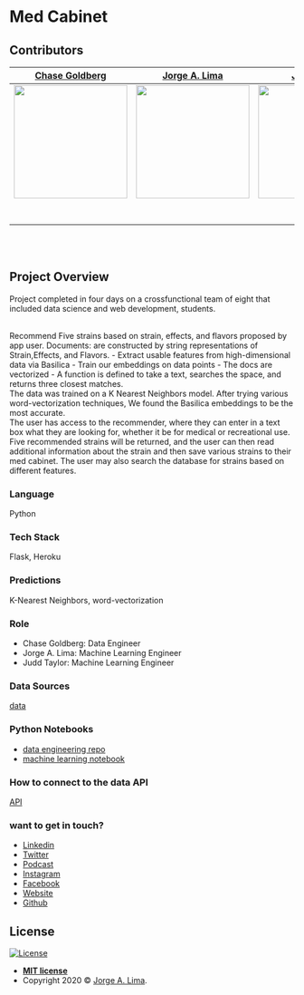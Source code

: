 # Med Cabinet

## Contributors

|[Chase Goldberg](https://github.com/AuFeld)                                                                                            |[Jorge A. Lima](https://github.com/ThisIsJorgeLima)                                                                                                    |[Jud Taylor](https://github.com/gptix)|                                                                                                                                                                                                 
| :-----------------------------------------------------------------------------------------------------------: | :-----------------------------------------------------------------------------------------------------------: | :-----------------------------------------------------------------------------------------------------------: |
|                      [<img src="https://media-exp1.licdn.com/dms/image/C4E03AQGO-WX5OmzVVA/profile-displayphoto-shrink_400_400/0?e=1599696000&v=beta&t=TUnXBkUZZ7tYgg43zIfOZbimsRC1Vd9qw_gBoL-YX5Y" width = "200" />](https://github.com/AuFeld)                       |                      [<img src="https://media-exp1.licdn.com/dms/image/C4E03AQFWFr4FmRbOig/profile-displayphoto-shrink_400_400/0?e=1599696000&v=beta&t=AJRQvn8R36ErlVPB4-cHmu6D_EtGCxZi1i6sy78hR-4" width = "200" />](https://github.com/ThisIsJorgeLima)                       |                      [<img src="https://media-exp1.licdn.com/dms/image/C4E03AQG8ugEIbBGPgw/profile-displayphoto-shrink_400_400/0?e=1599696000&v=beta&t=EAYVM1aA6l4fj_On8h8qymzebsVshoRJt-hAJpe1CWY" width = "200" />](https://github.com/gptix)                       |                      [<img src="https://media-exp1.licdn.com/dms/image/C4E03AQG8ugEIbBGPgw/profile-displayphoto-shrink_400_400/0?e=1599696000&v=beta&t=EAYVM1aA6l4fj_On8h8qymzebsVshoRJt-hAJpe1CWY" width = "200" />](https://github.com/)                       |                      [<img src="https://www.dalesjewelers.com/wp-content/uploads/2018/10/placeholder-silhouette-male.png" width = "200" />](https://github.com/)                       |
|                 [<img src="https://github.com/favicon.ico" width="15"> ](https://github.com/AuFeld)                 |            [<img src="https://github.com/favicon.ico" width="15"> ](https://github.com/thisisjorgelima)             |           [<img src="https://github.com/favicon.ico" width="15"> ](https://github.com/gptix)            |                     |                        |
| [ <img src="https://static.licdn.com/sc/h/al2o9zrvru7aqj8e1x2rzsrca" width="15"> ](https://www.linkedin.com/in/chase-goldfeld/) | [ <img src="https://static.licdn.com/sc/h/al2o9zrvru7aqj8e1x2rzsrca" width="15"> ](https://www.linkedin.com/in/jorgelima) | [ <img src="https://static.licdn.com/sc/h/al2o9zrvru7aqj8e1x2rzsrca" width="15"> ](https://www.linkedin.com/in/judtaylor/) | 
<br>
<br>

## Project Overview
Project completed in four days on a crossfunctional team of eight that included data science and web development, students.

<br>
Recommend Five strains based on strain, effects, and flavors proposed by app user.
Documents: are constructed by string representations of Strain,Effects, and Flavors. 
    - Extract usable features from high-dimensional data via Basilica
    - Train our embeddings on data points
    - The docs are vectorized 
    - A function is defined to take a text, searches the space, and returns three closest matches.
<br>
The data was trained on a K Nearest Neighbors model. After trying various word-vectorization techniques, We found the Basilica embeddings to be the most accurate.
<br>
The user has access to the recommender, where they can enter in a text box what they are looking for, whether it be for medical or recreational use. Five recommended strains will be returned, and the user can then read additional information about the strain and then save various strains to their med cabinet. The user may also search the database for strains based on different features.

### Language
Python

### Tech Stack
Flask, Heroku

### Predictions
K-Nearest Neighbors, word-vectorization

### Role
-   Chase Goldberg: Data Engineer
-   Jorge A. Lima: Machine Learning Engineer 
-   Judd Taylor: Machine Learning Engineer

### Data Sources
[data](https://github.com/ThisIsJorgeLima/DS-ML-Engineering-/tree/master/Med-Cabinet-2/Data)

### Python Notebooks
- [data engineering repo](https://github.com/Med-Cabinet-2/DS--Data-Engineering-)
- [machine learning notebook](https://github.com/ThisIsJorgeLima/DS-ML-Engineering-/tree/master/Med-Cabinet-2/DS-ML-Engineering-/Notebooks)

### How to connect to the data API
[API](https://intuitive-med-cab.herokuapp.com/)

### want to get in touch?

*  [Linkedin](https://www.linkedin.com/in/jorgelima/)
*  [Twitter](https://www.twitter.com/thisisjorgelima/)
*  [Podcast](https://mailchi.mp/db9640dec7a5/a-month-of-saturdays)
*  [Instagram](https://www.instagram.com/thisisjorgelima/)
*  [Facebook](https://www.facebook.com/thisisjorgelima/)
*  [Website](https://www.thisisjorgelima.com/)
*  [Github](https://www.github.com/thisisjorgelima/)

## License
[![License](http://img.shields.io/:license-mit-blue.svg?style=flat-square)](http://badges.mit-license.org)

- **[MIT license](http://opensource.org/licenses/mit-license.php)**
- Copyright 2020 © <a href="http://thisisjorgelima.com" target="_blank">Jorge A. Lima</a>.
 
